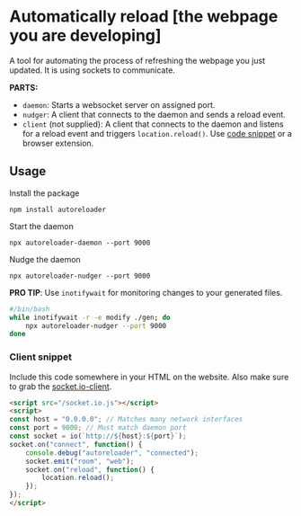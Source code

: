 # Automatically reload [the webpage you are developing]

A tool for automating the process of refreshing the webpage you just updated. It is using sockets to communicate.

**PARTS:**
- `daemon`: Starts a websocket server on assigned port.
- `nudger`: A client that connects to the daemon and sends a reload event.
- `client` (not supplied): A client that connects to the daemon and listens for a reload event and triggers `location.reload()`. Use [code snippet](#client-snippet) or a browser extension.

## Usage

Install the package

```
npm install autoreloader
```

Start the daemon

```
npx autoreloader-daemon --port 9000
```

Nudge the daemon

```
npx autoreloader-nudger --port 9000
```

**PRO TIP**: Use `inotifywait` for monitoring changes to your generated files.

```bash
#/bin/bash
while inotifywait -r -e modify ./gen; do
	npx autoreloader-nudger --port 9000
done
```

### Client snippet

Include this code somewhere in your HTML on the website. Also make sure to grab the [socket.io-client](https://github.com/socketio/socket.io-client).

```html
<script src="/socket.io.js"></script>
<script>
const host = "0.0.0.0"; // Matches many network interfaces
const port = 9000; // Must match daemon port
const socket = io(`http://${host}:${port}`);
socket.on("connect", function() {
	console.debug("autoreloader", "connected");
	socket.emit("room", "web");
	socket.on("reload", function() {
		location.reload();
	});
});
</script>
```

